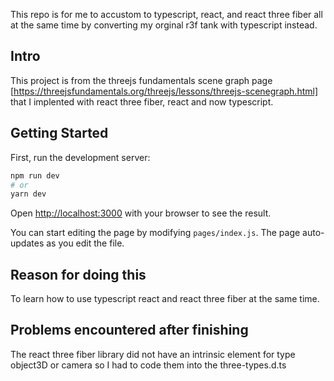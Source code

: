 This repo is for me to accustom to typescript, react, and react three fiber all at the same time by converting my orginal r3f tank with typescript instead.

## Intro

This project is from the threejs fundamentals scene graph page [https://threejsfundamentals.org/threejs/lessons/threejs-scenegraph.html] that I implented with react three fiber, react and now typescript.

## Getting Started

First, run the development server:

```bash
npm run dev
# or
yarn dev
```

Open [http://localhost:3000](http://localhost:3000) with your browser to see the result.

You can start editing the page by modifying `pages/index.js`. The page auto-updates as you edit the file.

## Reason for doing this

To learn how to use typescript react and react three fiber at the same time. 

## Problems encountered after finishing

The react three fiber library did not have an intrinsic element for type object3D or camera so I had to code them into the three-types.d.ts
